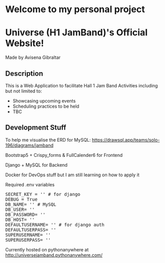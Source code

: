 # Welcome to my personal project
# Universe (H1 JamBand)'s Official Website!
Made by Avisena Gibraltar

## Description
This is a Web Application to facilitate Hall 1 Jam Band Activities including but not limited to:
- Showcasing upcoming events
- Scheduling practices to be held
- TBC

## Development Stuff
To help me visualise the ERD for MySQL:
https://drawsql.app/teams/solo-196/diagrams/jamband

Bootstrap5 + Crispy_forms & FullCalender6 for Frontend

Django + MySQL for Backend

Docker for DevOps stuff but I am still learning on how to apply it

Required .env variables  
<pre>
SECRET_KEY = '' # for django
DEBUG = True
DB_NAME= '' # MySQL
DB_USER= ''
DB_PASSWORD= ''
DB_HOST= ''
DEFAULTUSERNAME= '' # for django auth
DEFAULTUSERPASS= ''
SUPERUSERNAME= ''
SUPERUSERPASS= ''
</pre>
Currently hosted on pythonanywhere at
http://universejamband.pythonanywhere.com/
